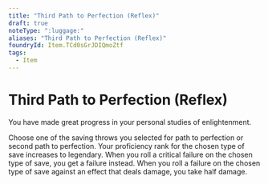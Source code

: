 ```yaml
---
title: "Third Path to Perfection (Reflex)"
draft: true
noteType: ":luggage:"
aliases: "Third Path to Perfection (Reflex)"
foundryId: Item.TCd0sGrJDIQmoZtf
tags:
  - Item
---
```


# Third Path to Perfection (Reflex)

You have made great progress in your personal studies of enlightenment.

Choose one of the saving throws you selected for path to perfection or second path to perfection. Your proficiency rank for the chosen type of save increases to legendary. When you roll a critical failure on the chosen type of save, you get a failure instead. When you roll a failure on the chosen type of save against an effect that deals damage, you take half damage.
